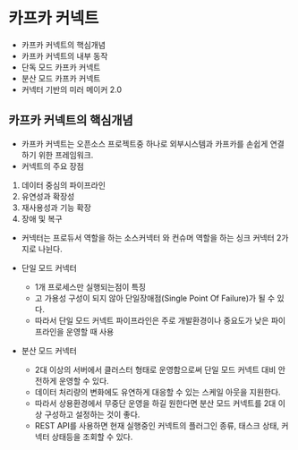 # 카프카 커넥트

- 카프카 커넥트의 핵심개념
- 카프카 커넥트의 내부 동작
- 단독 모드 카프카 커넥트
- 분산 모드 카프카 커넥트
- 커넥터 기반의 미러 메이커 2.0


## 카프카 커넥트의 핵심개념
- 카프카 커넥트는 오픈소스 프로젝트중 하나로 외부시스템과 카프카를 손쉽게 연결하기 위한 프레임워크.
- 커넥트의 주요 장점

1. 데이터 중심의 파이프라인 
2. 유연성과 확장성
3. 재사용성과 기능 확장
4. 장애 및 복구
- 커넥터는 프로듀서 역할을 하는 소스커넥터 와 컨슈머 역할을 하는 싱크 커넥터 2가지로 나뉜다.



- 단일 모드 커넥터
  - 1개 프로세스만 실행되는점이 특징
  - 고 가용성 구성이 되지 않아 단일장애점(Single Point Of Failure)가 될 수 있다.
  - 따라서 단일 모드 커넥트 파이프라인은 주로 개발환경이나 중요도가 낮은 파이프라인을 운영할 때 사용
- 분산 모드 커넥터
  - 2대 이상의 서버에서 클러스터 형태로 운영함으로써 단일 모드 커넥트 대비 안전하게 운영할 수 있다.
  - 데이터 처리량의 변화에도 유연하게 대응할 수 있는 스케일 아웃을 지원한다.
  - 따라서 상용환경에서 무중단 운영을 하길 원한다면 분산 모드 커넥트를 2대 이상 구성하고 설정하는 것이 좋다.
  - REST API를 사용하면 현재 실행중인 커넥트의 플러그인 종류, 태스크 상태, 커넥터 상태등을 조회할 수 있다.